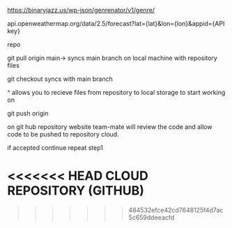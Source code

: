 <!-- The Genrenator API Use -->
https://binaryjazz.us/wp-json/genrenator/v1/genre/

<!-- Weather API -->
api.openweathermap.org/data/2.5/forecast?lat={lat}&lon={lon}&appid={API key}


repo <step1>

git pull origin main-> syncs main branch on local machine with repository files

git checkout <name branch> syncs <name branch> with main branch 

^ allows you to recieve files from repository to local storage to start working on <name branch> <step1 done>

git push origin <name branch> 

on git hub repository website team-mate will review the code and allow code to be pushed to repository cloud.

if accepted continue repeat step1 <especially for team-mates commited code>

<<<<<<< HEAD
CLOUD REPOSITORY (GITHUB)
=======
>>>>>>> 484532efce42cd7648125f4d7ac5c659ddeeacfd
